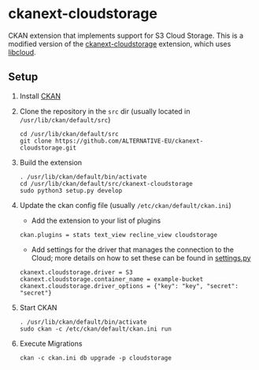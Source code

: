 # ckanext-cloudstorage

CKAN extension that implements support for S3 Cloud Storage. This is a modified version of the <a href="https://github.com/TkTech/ckanext-cloudstorage" target="_blank">ckanext-cloudstorage</a> extension, which uses <a href="https://libcloud.apache.org/" target="_blank">libcloud</a>.

## Setup

1. Install <a href="https://docs.ckan.org/en/2.9/extensions/tutorial.html#installing-ckan" target="_blank">CKAN</a>

2. Clone the repository in the `src` dir (usually located in `/usr/lib/ckan/default/src`)
    ```
    cd /usr/lib/ckan/default/src
    git clone https://github.com/ALTERNATIVE-EU/ckanext-cloudstorage.git
    ```

3. Build the extension
    ```
    . /usr/lib/ckan/default/bin/activate
    cd /usr/lib/ckan/default/src/ckanext-cloudstorage
    sudo python3 setup.py develop
    ```

4. Update the ckan config file (usually `/etc/ckan/default/ckan.ini`)
    - Add the extension to your list of plugins
    ```
    ckan.plugins = stats text_view recline_view cloudstorage
    ```
    - Add settings for the driver that manages the connection to the Cloud; more details on how to set these can be found in [settings.py](ckanext/cloudstorage/settings.py)
    ```
    ckanext.cloudstorage.driver = S3
    ckanext.cloudstorage.container_name = example-bucket
    ckanext.cloudstorage.driver_options = {"key": "key", "secret": "secret"}
    ```

5. Start CKAN
   ```
   . /usr/lib/ckan/default/bin/activate
   sudo ckan -c /etc/ckan/default/ckan.ini run
   ```

6. Execute Migrations
   ```
   ckan -c ckan.ini db upgrade -p cloudstorage
   ```
